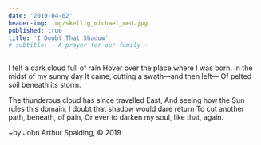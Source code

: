 ```yaml
---
date: '2019-04-02'
header-img: img/skellig_michael_med.jpg
published: true
title: 'I Doubt That Shadow'
# subtitle: ~ A prayer for our family ~
---
```



I felt a dark cloud full of rain
Hover over the place where I was born.
In the midst of my sunny day
It came, cutting a swath—and then left—
Of pelted soil beneath its storm.

The thunderous cloud has since travelled East,
And seeing how the Sun rules this domain,
I doubt that shadow would dare return
To cut another path, beneath, of pain,
Or ever to darken my soul, like that, again.  
  
~by John Arthur Spalding, © 2019
